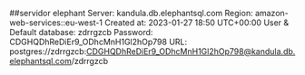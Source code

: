 ##servidor elephant 
Server:	kandula.db.elephantsql.com
Region:	amazon-web-services::eu-west-1
Created at:	2023-01-27 18:50 UTC+00:00
User & Default database:	zdrrgzcb
Password: CDGHQDhReDiEr9_ODhcMnH1Gl2hOp798
URL: postgres://zdrrgzcb:CDGHQDhReDiEr9_ODhcMnH1Gl2hOp798@kandula.db.elephantsql.com/zdrrgzcb